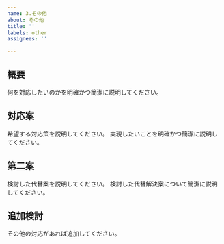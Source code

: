 ```yaml
---
name: 3.その他
about: その他
title: ''
labels: other
assignees: ''

---
```


## 概要
何を対応したいのかを明確かつ簡潔に説明してください。

## 対応案
希望する対応策を説明してください。
実現したいことを明確かつ簡潔に説明してください。

## 第二案
検討した代替案を説明してください。
検討した代替解決案について簡潔に説明してください。

## 追加検討
その他の対応があれば追加してください。

